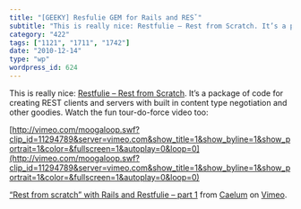 ```yaml
---
title: "[GEEKY] Resfulie GEM for Rails and RESˇ"
subtitle: "This is really nice: Restfulie – Rest from Scratch. It’s a packag..."
category: "422"
tags: ["1121", "1711", "1742"]
date: "2010-12-14"
type: "wp"
wordpress_id: 624
---
```

This is really nice: [Restfulie – Rest from Scratch](http://restfulie.caelum.com.br/). It’s a package of code for creating REST clients and servers with built in content type negotiation and other goodies. Watch the fun tour-do-force video too:

[http://vimeo.com/moogaloop.swf?clip_id=11294789&server=vimeo.com&show_title=1&show_byline=1&show_portrait=1&color=&fullscreen=1&autoplay=0&loop=0](http://vimeo.com/moogaloop.swf?clip_id=11294789&server=vimeo.com&show_title=1&show_byline=1&show_portrait=1&color=&fullscreen=1&autoplay=0&loop=0)

[“Rest from scratch” with Rails and Restfulie – part 1](http://vimeo.com/11294789) from [Caelum](http://vimeo.com/user1362352) on [Vimeo](http://vimeo.com).